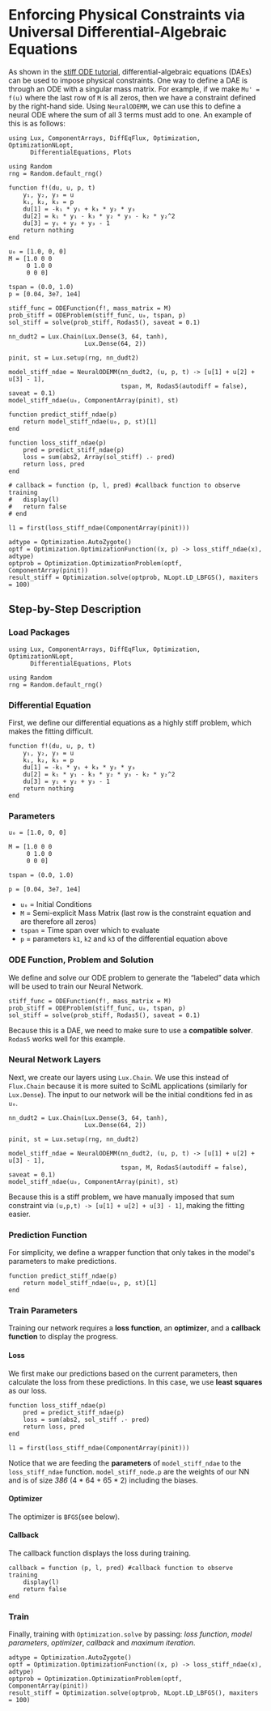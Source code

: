 # Enforcing Physical Constraints via Universal Differential-Algebraic Equations

As shown in the [stiff ODE tutorial](https://docs.sciml.ai/SciMLTutorialsOutput/stable/advanced/02-advanced_ODE_solving/#Handling-Mass-Matrices),
differential-algebraic equations (DAEs) can be used to impose physical
constraints. One way to define a DAE is through an ODE with a singular mass
matrix. For example, if we make `Mu' = f(u)` where the last row of `M` is all
zeros, then we have a constraint defined by the right-hand side. Using
`NeuralODEMM`, we can use this to define a neural ODE where the sum of all 3
terms must add to one. An example of this is as follows:

```@example dae
using Lux, ComponentArrays, DiffEqFlux, Optimization, OptimizationNLopt,
      DifferentialEquations, Plots

using Random
rng = Random.default_rng()

function f!(du, u, p, t)
    y₁, y₂, y₃ = u
    k₁, k₂, k₃ = p
    du[1] = -k₁ * y₁ + k₃ * y₂ * y₃
    du[2] = k₁ * y₁ - k₃ * y₂ * y₃ - k₂ * y₂^2
    du[3] = y₁ + y₂ + y₃ - 1
    return nothing
end

u₀ = [1.0, 0, 0]
M = [1.0 0 0
     0 1.0 0
     0 0 0]

tspan = (0.0, 1.0)
p = [0.04, 3e7, 1e4]

stiff_func = ODEFunction(f!, mass_matrix = M)
prob_stiff = ODEProblem(stiff_func, u₀, tspan, p)
sol_stiff = solve(prob_stiff, Rodas5(), saveat = 0.1)

nn_dudt2 = Lux.Chain(Lux.Dense(3, 64, tanh),
                     Lux.Dense(64, 2))

pinit, st = Lux.setup(rng, nn_dudt2)

model_stiff_ndae = NeuralODEMM(nn_dudt2, (u, p, t) -> [u[1] + u[2] + u[3] - 1],
                               tspan, M, Rodas5(autodiff = false), saveat = 0.1)
model_stiff_ndae(u₀, ComponentArray(pinit), st)

function predict_stiff_ndae(p)
    return model_stiff_ndae(u₀, p, st)[1]
end

function loss_stiff_ndae(p)
    pred = predict_stiff_ndae(p)
    loss = sum(abs2, Array(sol_stiff) .- pred)
    return loss, pred
end

# callback = function (p, l, pred) #callback function to observe training
#   display(l)
#   return false
# end

l1 = first(loss_stiff_ndae(ComponentArray(pinit)))

adtype = Optimization.AutoZygote()
optf = Optimization.OptimizationFunction((x, p) -> loss_stiff_ndae(x), adtype)
optprob = Optimization.OptimizationProblem(optf, ComponentArray(pinit))
result_stiff = Optimization.solve(optprob, NLopt.LD_LBFGS(), maxiters = 100)
```

## Step-by-Step Description

### Load Packages

```@example dae2
using Lux, ComponentArrays, DiffEqFlux, Optimization, OptimizationNLopt,
      DifferentialEquations, Plots

using Random
rng = Random.default_rng()
```

### Differential Equation

First, we define our differential equations as a highly stiff problem, which makes the
fitting difficult.

```@example dae2
function f!(du, u, p, t)
    y₁, y₂, y₃ = u
    k₁, k₂, k₃ = p
    du[1] = -k₁ * y₁ + k₃ * y₂ * y₃
    du[2] = k₁ * y₁ - k₃ * y₂ * y₃ - k₂ * y₂^2
    du[3] = y₁ + y₂ + y₃ - 1
    return nothing
end
```

### Parameters

```@example dae2
u₀ = [1.0, 0, 0]

M = [1.0 0 0
     0 1.0 0
     0 0 0]

tspan = (0.0, 1.0)

p = [0.04, 3e7, 1e4]
```

  - `u₀` = Initial Conditions
  - `M` = Semi-explicit Mass Matrix (last row is the constraint equation and are therefore
    all zeros)
  - `tspan` = Time span over which to evaluate
  - `p` = parameters `k1`, `k2` and `k3` of the differential equation above

### ODE Function, Problem and Solution

We define and solve our ODE problem to generate the “labeled” data which will be used to
train our Neural Network.

```@example dae2
stiff_func = ODEFunction(f!, mass_matrix = M)
prob_stiff = ODEProblem(stiff_func, u₀, tspan, p)
sol_stiff = solve(prob_stiff, Rodas5(), saveat = 0.1)
```

Because this is a DAE, we need to make sure to use a **compatible solver**.
`Rodas5` works well for this example.

### Neural Network Layers

Next, we create our layers using `Lux.Chain`. We use this instead of `Flux.Chain` because it
is more suited to SciML applications (similarly for
`Lux.Dense`). The input to our network will be the initial conditions fed in as `u₀`.

```@example dae2
nn_dudt2 = Lux.Chain(Lux.Dense(3, 64, tanh),
                     Lux.Dense(64, 2))

pinit, st = Lux.setup(rng, nn_dudt2)

model_stiff_ndae = NeuralODEMM(nn_dudt2, (u, p, t) -> [u[1] + u[2] + u[3] - 1],
                               tspan, M, Rodas5(autodiff = false), saveat = 0.1)
model_stiff_ndae(u₀, ComponentArray(pinit), st)
```

Because this is a stiff problem, we have manually imposed that sum constraint via
`(u,p,t) -> [u[1] + u[2] + u[3] - 1]`, making the fitting easier.

### Prediction Function

For simplicity, we define a wrapper function that only takes in the model's parameters
to make predictions.

```@example dae2
function predict_stiff_ndae(p)
    return model_stiff_ndae(u₀, p, st)[1]
end
```

### Train Parameters

Training our network requires a **loss function**, an **optimizer**, and a
**callback function** to display the progress.

#### Loss

We first make our predictions based on the current parameters, then calculate the loss
from these predictions. In this case, we use **least squares** as our loss.

```@example dae2
function loss_stiff_ndae(p)
    pred = predict_stiff_ndae(p)
    loss = sum(abs2, sol_stiff .- pred)
    return loss, pred
end

l1 = first(loss_stiff_ndae(ComponentArray(pinit)))
```

Notice that we are feeding the **parameters** of `model_stiff_ndae` to the `loss_stiff_ndae`
function. `model_stiff_node.p` are the weights of our NN and is of size *386*
(4 * 64 + 65 * 2) including the biases.

#### Optimizer

The optimizer is `BFGS`(see below).

#### Callback

The callback function displays the loss during training.

```@example dae2
callback = function (p, l, pred) #callback function to observe training
    display(l)
    return false
end
```

### Train

Finally, training with `Optimization.solve` by passing: *loss function*, *model parameters*,
*optimizer*, *callback* and *maximum iteration*.

```@example dae2
adtype = Optimization.AutoZygote()
optf = Optimization.OptimizationFunction((x, p) -> loss_stiff_ndae(x), adtype)
optprob = Optimization.OptimizationProblem(optf, ComponentArray(pinit))
result_stiff = Optimization.solve(optprob, NLopt.LD_LBFGS(), maxiters = 100)
```
